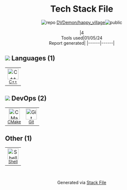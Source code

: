 <!--
&lt;--- Readme.md Snippet without images Start ---&gt;
## Tech Stack
DVDemon/happy_village is built on the following main stack:

- [C++](http://www.cplusplus.com/) – Languages
- [CMake](http://www.cmake.org/) – Java Build Tools
- [Shell](https://en.wikipedia.org/wiki/Shell_script) – Shells

Full tech stack [here](/techstack.md)

&lt;--- Readme.md Snippet without images End ---&gt;

&lt;--- Readme.md Snippet with images Start ---&gt;
## Tech Stack
DVDemon/happy_village is built on the following main stack:

- <img width='25' height='25' src='https://img.stackshare.io/service/1049/cplusplus.png' alt='C++'/> [C++](http://www.cplusplus.com/) – Languages
- <img width='25' height='25' src='https://img.stackshare.io/service/2424/0UlUI_y1_400x400.jpg' alt='CMake'/> [CMake](http://www.cmake.org/) – Java Build Tools
- <img width='25' height='25' src='https://img.stackshare.io/service/4631/default_c2062d40130562bdc836c13dbca02d318205a962.png' alt='Shell'/> [Shell](https://en.wikipedia.org/wiki/Shell_script) – Shells

Full tech stack [here](/techstack.md)

&lt;--- Readme.md Snippet with images End ---&gt;
-->
<div align="center">

# Tech Stack File
![](https://img.stackshare.io/repo.svg "repo") [DVDemon/happy_village](https://github.com/DVDemon/happy_village)![](https://img.stackshare.io/public_badge.svg "public")
<br/><br/>
|4<br/>Tools used|01/05/24 <br/>Report generated|
|------|------|
</div>

## <img src='https://img.stackshare.io/languages.svg'/> Languages (1)
<table><tr>
  <td align='center'>
  <img width='36' height='36' src='https://img.stackshare.io/service/1049/cplusplus.png' alt='C++'>
  <br>
  <sub><a href="http://www.cplusplus.com/">C++</a></sub>
  <br>
  <sub></sub>
</td>

</tr>
</table>

## <img src='https://img.stackshare.io/devops.svg'/> DevOps (2)
<table><tr>
  <td align='center'>
  <img width='36' height='36' src='https://img.stackshare.io/service/2424/0UlUI_y1_400x400.jpg' alt='CMake'>
  <br>
  <sub><a href="http://www.cmake.org/">CMake</a></sub>
  <br>
  <sub></sub>
</td>

<td align='center'>
  <img width='36' height='36' src='https://img.stackshare.io/service/1046/git.png' alt='Git'>
  <br>
  <sub><a href="http://git-scm.com/">Git</a></sub>
  <br>
  <sub></sub>
</td>

</tr>
</table>

## Other (1)
<table><tr>
  <td align='center'>
  <img width='36' height='36' src='https://img.stackshare.io/service/4631/default_c2062d40130562bdc836c13dbca02d318205a962.png' alt='Shell'>
  <br>
  <sub><a href="https://en.wikipedia.org/wiki/Shell_script">Shell</a></sub>
  <br>
  <sub></sub>
</td>

</tr>
</table>

<br/>
<div align='center'>

Generated via [Stack File](https://github.com/marketplace/stack-file)
